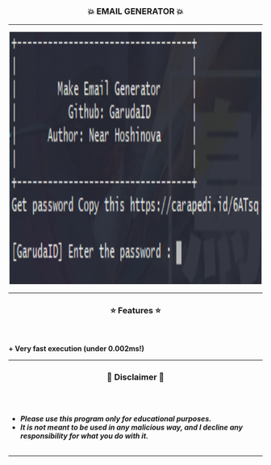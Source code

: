 ### <p align="center">💥 EMAIL GENERATOR 💥</p>
-----

<p align="center">
<img src="https://github.com/GarudaID/email-gen/blob/main/pict.PNG", width="500", height="500">
</p>

-----

### <p align="center">⭐ Features ⭐</p>

<br><br>
<strong>+ Very fast execution (under 0.002ms!)</strong>
<br>

-----

### <p align="center">📌 Disclaimer 📌</p>

<br><br>
* ***Please use this program only for educational purposes.***
* ***It is not meant to be used in any malicious way, and I decline any responsibility for what you do with it.***
<br><br>

-----
